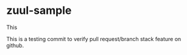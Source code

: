 # zuul-sample

This 

This is a testing commit to verify pull request/branch stack feature on github.
